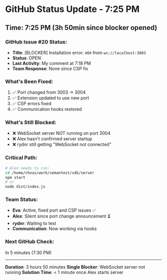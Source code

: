 # GitHub Status Update - 7:25 PM

## Time: 7:25 PM (3h 50min since blocker opened)

### GitHub Issue #20 Status:
- **Title**: [BLOCKER] Installation error: `404` from `ws://localhost:3003`
- **Status**: OPEN
- **Last Activity**: My comment at 7:18 PM
- **Team Response**: None since CSP fix

### What's Been Fixed:
1. ✅ Port changed from 3003 → 3004
2. ✅ Extension updated to use new port
3. ✅ CSP errors fixed
4. ✅ Communication hooks restored

### What's Still Blocked:
- ❌ WebSocket server NOT running on port 3004
- ❌ Alex hasn't confirmed server startup
- ❌ rydnr still getting "WebSocket not connected"

### Critical Path:
```bash
# Alex needs to run:
cd /home/chous/work/semantest/sdk/server
npm start
# or
node dist/index.js
```

### Team Status:
- **Eva**: Active, fixed port and CSP issues ✅
- **Alex**: Silent since port change announcement ⏳
- **rydnr**: Waiting to test
- **Communication**: Now working via hooks

### Next GitHub Check:
In 5 minutes (7:30 PM)

---
**Duration**: 3 hours 50 minutes
**Single Blocker**: WebSocket server not running
**Solution Time**: < 1 minute once Alex starts server
